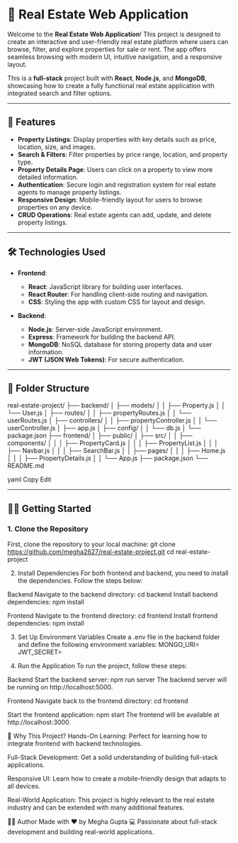 # 🏡 Real Estate Web Application

Welcome to the **Real Estate Web Application**! This project is designed to create an interactive and user-friendly real estate platform where users can browse, filter, and explore properties for sale or rent. The app offers seamless browsing with modern UI, intuitive navigation, and a responsive layout.

This is a **full-stack** project built with **React**, **Node.js**, and **MongoDB**, showcasing how to create a fully functional real estate application with integrated search and filter options.

---

## 🚀 Features

- **Property Listings**: Display properties with key details such as price, location, size, and images.
- **Search & Filters**: Filter properties by price range, location, and property type.
- **Property Details Page**: Users can click on a property to view more detailed information.
- **Authentication**: Secure login and registration system for real estate agents to manage property listings.
- **Responsive Design**: Mobile-friendly layout for users to browse properties on any device.
- **CRUD Operations**: Real estate agents can add, update, and delete property listings.

---

## 🛠️ Technologies Used

- **Frontend**:  
  - **React**: JavaScript library for building user interfaces.
  - **React Router**: For handling client-side routing and navigation.
  - **CSS**: Styling the app with custom CSS for layout and design.

- **Backend**:  
  - **Node.js**: Server-side JavaScript environment.
  - **Express**: Framework for building the backend API.
  - **MongoDB**: NoSQL database for storing property data and user information.
  - **JWT (JSON Web Tokens)**: For secure authentication.

---

## 📂 Folder Structure

real-estate-project/
├── backend/
│ ├── models/
│ │ ├── Property.js
│ │ └── User.js
│ ├── routes/
│ │ ├── propertyRoutes.js
│ │ └── userRoutes.js
│ ├── controllers/
│ │ ├── propertyController.js
│ │ └── userController.js
│ ├── app.js
│ ├── config/
│ │ └── db.js
│ └── package.json
├── frontend/
│ ├── public/
│ ├── src/
│ │ ├── components/
│ │ │ ├── PropertyCard.js
│ │ │ ├── PropertyList.js
│ │ │ ├── Navbar.js
│ │ │ ├── SearchBar.js
│ │ ├── pages/
│ │ │ ├── Home.js
│ │ │ ├── PropertyDetails.js
│ │ └── App.js
├── package.json
└── README.md

yaml
Copy
Edit

---

## 🧑‍💻 Getting Started

### 1. Clone the Repository
First, clone the repository to your local machine:
git clone https://github.com/megha2627/real-estate-project.git
cd real-estate-project


2. Install Dependencies
For both frontend and backend, you need to install the dependencies. Follow the steps below:

Backend
Navigate to the backend directory:
cd backend
Install backend dependencies:
npm install

Frontend
Navigate to the frontend directory:
cd frontend
Install frontend dependencies:
npm install


3. Set Up Environment Variables
Create a .env file in the backend folder and define the following environment variables:
MONGO_URI=<Your MongoDB URI>
JWT_SECRET=<Your JWT Secret>

4. Run the Application
To run the project, follow these steps:

Backend
Start the backend server:
npm run server
The backend server will be running on http://localhost:5000.

Frontend
Navigate back to the frontend directory:
cd frontend

Start the frontend application:
npm start
The frontend will be available at http://localhost:3000.



🤔 Why This Project?
Hands-On Learning: Perfect for learning how to integrate frontend with backend technologies.

Full-Stack Development: Get a solid understanding of building full-stack applications.

Responsive UI: Learn how to create a mobile-friendly design that adapts to all devices.

Real-World Application: This project is highly relevant to the real estate industry and can be extended with many additional features.

👩‍💻 Author
Made with ❤️ by Megha Gupta
💻 Passionate about full-stack development and building real-world applications.
